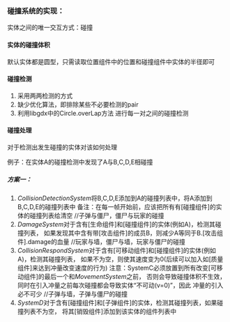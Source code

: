 
### 碰撞系统的实现：
实体之间的唯一交互方式：碰撞
#### 实体的碰撞体积
默认实体都是圆型，只需读取位置组件中的位置和碰撞组件中实体的半径即可
#### 碰撞检测
1. 采用两两检测的方式
2. 缺少优化算法，即排除某些不必要检测的pair
3. 利用libgdx中的Circle.overLap方法
进行每一对之间的碰撞检测
#### 碰撞处理
对于检测出发生碰撞的实体对该如何处理

例子：在实体A的碰撞检测中发现了A与B,C,D,E相碰撞
##### 方案一：
1. *CollisionDetectionSystem*将B,C,D,E添加到A的碰撞列表中，将A添加到B,C,D,E的碰撞列表中
备注：在每一帧开始前，应该把所有有[碰撞组件]的实体的碰撞列表给清空
//子弹与僵尸，僵尸与玩家的碰撞
2. *DamageSystem*对于含有[生命组件]和[碰撞组件]的实体(例如A)，检测其碰撞列表，
如果发现其中含有带[攻击组件]的成员B，则减少A等同于B.[攻击组件].damage的血量
//玩家与墙，僵尸与墙，玩家与僵尸的碰撞
3. *CollisionRespondSystem*对于含有[可移动组件]和[碰撞组件]的实体(例如A)，检测其碰撞列表，
如果不为空，则使其速度变为0(后续可以加入如[质量组件]来达到冲量改变速度的行为)
注意：SystemC必须放置到所有改变[可移动组件]的最后一个和*MovementSystem*之前，
否则会导致碰撞体积不生效，同时在引入冲量之前每次碰撞都会导致实体“不可动(v=0)”，因此
冲量的引入必不可少
//子弹与墙，子弹与僵尸的碰撞
4. *SystemD*对于含有[碰撞组件]和[子弹组件]的实体，检测其碰撞列表，如果碰撞列表不为空，
将其[销毁组件]添加到该实体的组件列表中

